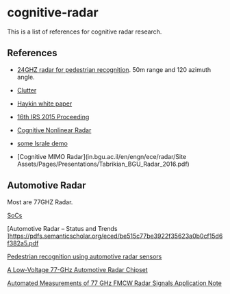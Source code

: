 # cognitive-radar
This is a list of references for cognitive radar research. 


## References
* [24GHZ radar for pedestrian recognition](http://cdn.intechopen.com/pdfs/43651.pdf). 50m range and 120 azimuth angle. 

* [Clutter](http://www.ittc.ku.edu/~sdblunt/papers/IntlRadarconf15_clutter.pdf)

* [Haykin white paper](http://www.accipiterradar.com/media/pdf/CRIN-Whitepaper.pdf)

* [16th IRS 2015 Proceeding](https://cuvillier.de/uploads/preview/public_file/9398/Leseprobe.pdf)

* [Cognitive Nonlinear Radar](http://www.arl.army.mil/arlreports/2013/ARL-MR-0837.pdf)

* [some Israle demo](https://www.youtube.com/watch?v=-knY1nReMBQ)

* [Cognitive MIMO Radar](in.bgu.ac.il/en/engn/ece/radar/Site Assets/Pages/Presentations/Tabrikian_BGU_Radar_2016.pdf)

## Automotive Radar
Most are 77GHZ Radar. 

[SoCs](https://www.altera.com/content/dam/altera-www/global/en_US/pdfs/literature/wp/wp-01183-automotive-radar-socfpga.pdf)

[Automotive Radar – Status and Trends ]https://pdfs.semanticscholar.org/eced/be515c77be3922f35623a0b0cf15d6f382a5.pdf

[Pedestrian recognition using automotive radar sensors](http://www.adv-radio-sci.net/10/45/2012/ars-10-45-2012.pdf)

[A Low-Voltage 77-GHz Automotive Radar Chipset ](http://www.eecg.toronto.edu/~sorinv/papers/ims_sean_07.pdf)

[Automated Measurements of 77 GHz FMCW Radar Signals Application Note](https://cdn.rohde-schwarz.com/pws/dl_downloads/dl_application/application_notes/1ef88/1EF88_0e_Automated_Measurements_of_77_GHz_FMCW_Radar~1.pdf)

